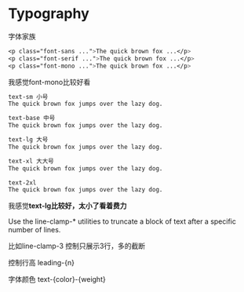 # Typography

字体家族

```css
<p class="font-sans ...">The quick brown fox ...</p>
<p class="font-serif ...">The quick brown fox ...</p>
<p class="font-mono ...">The quick brown fox ...</p>
```

我感觉font-mono比较好看

```css
text-sm 小号
The quick brown fox jumps over the lazy dog.

text-base 中号
The quick brown fox jumps over the lazy dog.

text-lg 大号
The quick brown fox jumps over the lazy dog.

text-xl 大大号
The quick brown fox jumps over the lazy dog.

text-2xl
The quick brown fox jumps over the lazy dog.
```

我感觉**text-lg比较好，太小了看着费力**

Use the line-clamp-* utilities to truncate a block of text after a specific number of lines.

比如line-clamp-3 控制只展示3行，多的截断

控制行高 leading-{n}

字体颜色 text-{color}-{weight}